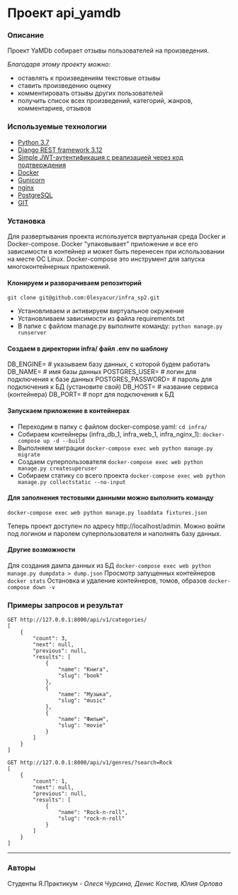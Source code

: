 # Проект api_yamdb
### Описание
Проект YaMDb собирает отзывы пользователей на произведения. 

_Благодаря этому проекту можно:_
- оставлять к произведениям текстовые отзывы 
- ставить произведению оценку
- комментировать отзывы других пользователей
- получить список всех произведений, категорий, жанров, комментариев, отзывов

### Используемые технологии

- [Python 3.7 ](https://www.python.org/downloads/release/python-379/)
- [Django REST framework 3.12](https://www.django-rest-framework.org/community/3.12-announcement/)
- [Simple JWT-аутентификация с реализацией через код подтверждения](https://django-rest-framework-simplejwt.readthedocs.io/en/latest/)
- [Docker](https://docs.docker.com/engine/reference/builder/#from)
- [Gunicorn](https://docs.gunicorn.org/en/stable/)
- [nginx](https://nginx.org/en/docs/)
- [PostgreSQL](https://postgrespro.ru/docs/postgresql/12/)
- [GIT](https://git-scm.com/docs/git)


### Установка
Для развертывания проекта используется виртуальная среда Docker и
Docker-compose. Docker "упаковывает" приложение и все его зависимости в
контейнер и может быть перенесен при использовании на месте ОС Linux. Docker-compose это инструмент для запуска многоконтейнерных приложений.

#### Клонируем и разворачиваем репозиторий
```git clone git@github.com:Olesyacur/infra_sp2.git```
- Установливаем и активируем виртуальное окружение
- Установливаем зависимости из файла requirements.txt
- В папке с файлом manage.py выполните команду:
```python manage.py runserver```

#### Создаем в директории infra/ файл .env по шаблону
DB_ENGINE= # указываем базу данных, с которой будем работать
DB_NAME= # имя базы данных
POSTGRES_USER= # логин для подключения к базе данных
POSTGRES_PASSWORD= # пароль для подключения к БД (установите свой)
DB_HOST= # название сервиса (контейнера)
DB_PORT= # порт для подключения к БД
#### Запускаем приложение в контейнерах
- Переходим в папку с файлом docker-compose.yaml:
```cd infra/```
- Собираем контейнеры (infra_db_1, infra_web_1, infra_nginx_1):
```docker-compose up -d --build```
- Выполняем миграции
```docker-compose exec web python manage.py migrate```
- Создаем суперпользователя
```docker-compose exec web python manage.py createsuperuser```
- Собираем статику со всего проекта
```docker-compose exec web python manage.py collectstatic --no-input```
#### Для заполнения тестовыми данными можно выполнить команду
```docker-compose exec web python manage.py loaddata fixtures.json```

Теперь проект доступен по адресу http://localhost/admin. Можно войти под
логином и паролем суперпользователя и наполнять базу данных.

#### Другие возможности
Для создания дампа данных из БД
```docker-compose exec web python manage.py dumpdata > dump.json```
Просмотр запущенных контейнеров
```docker stats```
Остановка и удаление контейнеров, томов, образов
```docker-compose down -v```

### Примеры запросов и результат
```
GET http://127.0.0.1:8000/api/v1/categories/
[
    {
        "count": 3,
        "next": null,
        "previous": null,
        "results": [
            {
                "name": "Книга",
                "slug": "book"
            },
            {
                "name": "Музыка",
                "slug": "music"
            },
            {
                "name": "Фильм",
                "slug": "movie"
            }
        ]
    }
]
```
```
GET http://127.0.0.1:8000/api/v1/genres/?search=Rock
[
    {
        "count": 1,
        "next": null,
        "previous": null,
        "results": [
            {
                "name": "Rock-n-roll",
                "slug": "rock-n-roll"
            }
        ]
    }
]
```
---
### Авторы
Студенты Я.Практикум - _Олеся Чурсина,_ _Денис Костив,_ _Юлия Орлова_

